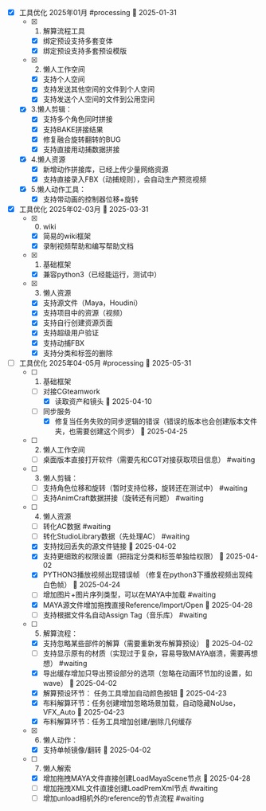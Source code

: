 - [x] 工具优化 2025年01月 #processing 📅 2025-01-31
	- [x] 1. 解算流程工具
		- [x] 绑定预设支持多套变体
		- [x] 绑定预设支持多套预设模版
	- [x] 2. 懒人工作空间
		- [x] 支持个人空间
		- [x] 支持发送其他空间的文件到个人空间
		- [x] 支持发送个人空间的文件到公用空间
	- [x] 3.懒人剪辑：
		- [x] 支持多个角色同时拼接
		- [x] 支持BAKE拼接结果
		- [x] 修复融合旋转翻转的BUG
		- [x] 支持直接用动捕数据拼接
	- [x] 4.懒人资源
		- [x] 新增动作拼接库，已经上传少量网络资源
		- [x] 支持直接录入FBX（动捕规则），会自动生产预览视频
	- [x] 5.懒人动作工具：
		- [x] 支持带动画的控制器位移+旋转

- [x] 工具优化 2025年02-03月 📅 2025-03-31
	- [x]  0. wiki
		- [x] 简易的wiki框架
		- [x] 录制视频帮助和编写帮助文档
	- [x] 1. 基础框架
		- [x] 兼容python3（已经能运行，测试中）
	- [x] 3. 懒人资源
		- [x] 支持源文件（Maya，Houdini）
		- [x] 支持项目中的资源（视频）
		- [x] 支持自行创建资源页面
		- [x] 支持超级用户验证
		- [x] 支持动捕FBX
		- [x] 支持分类和标签的删除

- [ ] 工具优化 2025年04-05月 #processing 📅 2025-05-31
	- [ ] 1. 基础框架
		- [ ] 对接CGteamwork
			- [x] 读取资产和镜头  📅 2025-04-10 
		- [ ] 同步服务
			- [x] 修复当任务失败的同步逻辑的错误（错误的版本也会创建版本文件夹，也需要创建这个同步） 📅 2025-04-25
	- [ ] 2. 懒人工作空间
		- [ ] 桌面版本直接打开软件（需要先和CGT对接获取项目信息） #waiting
	- [ ] 3. 懒人剪辑：
		- [ ] 支持角色位移和旋转（暂时支持位移，旋转还在测试中） #waiting
		- [ ] 支持AnimCraft数据拼接（旋转还有问题） #waiting 
	- [ ] 4. 懒人资源
		- [ ] 转化AC数据 #waiting
		- [ ] 转化StudioLibrary数据（先处理AC） #waiting
		- [x] 支持找回丢失的源文件链接 📅 2025-04-02 
		- [x] 支持更细致的权限设置（把指定分类和标签单独给权限） 📅 2025-04-02 
		- [x] PYTHON3播放视频出现错误帧 （修复在python3下播放视频出现纯白色帧） 📅 2025-04-24
		- [ ] 增加图片+图片序列类型，可以在MAYA中加载 #waiting 
		- [x] MAYA源文件增加拖拽直接Reference/Import/Open 📅 2025-04-28
		- [ ] 支持根据文件名自动Assign Tag（音乐库） #waiting 
	
	- [ ] 5. 解算流程：
		- [x] 支持忽略某些部件的解算（需要重新发布解算预设） 📅 2025-04-02 
		- [ ] 支持显示原有的材质（实现过于复杂，容易导致MAYA崩溃，需要再想想） #waiting
		- [x] 导出缓存增加只导出预设部分的选项（忽略在动画环节加的设置，如wave）  📅 2025-04-02 
		- [x] 解算预设环节： 任务工具增加自动颜色按钮 📅 2025-04-23
		- [x] 布料解算环节：任务创建增加忽略场景加载，自动隐藏NoUse， VFX_Auto 📅 2025-04-23
		- [x] 布料解算环节：任务工具增加创建/删除几何缓存
	- [x] 6. 懒人动作：
		- [x] 支持单帧镜像/翻转 📅 2025-04-02 
	- [ ] 7. 懒人解索
		- [x] 增加拖拽MAYA文件直接创建LoadMayaScene节点 📅 2025-04-28
		- [ ] 增加拖拽XML文件直接创建LoadPremXml节点 #waiting 
		- [ ] 增加unload相机外的reference的节点流程 #waiting
